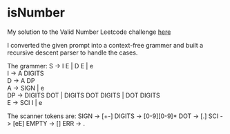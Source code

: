 # isNumber

My solution to the Valid Number Leetcode challenge [here](https://leetcode.com/problems/valid-number/)

I converted the given prompt into a context-free grammer and built a recursive descent parser to handle the cases.

The grammer:
S  -> I E | D E | e  
I  -> A DIGITS   
D  -> A DP  
A  -> SIGN | e  
DP -> DIGITS DOT | DIGITS DOT DIGITS | DOT DIGITS  
E  -> SCI I | e  

The scanner tokens are:
SIGN   -> [+-]
DIGITS -> [0-9][0-9]*
DOT    -> [.]
SCI    -> [eE]
EMPTY  -> []
ERR    -> .
